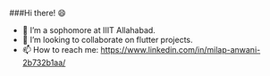 ###Hi there! 😄

- 🌱 I’m a sophomore at IIIT Allahabad.
- 👯 I’m looking to collaborate on flutter projects.
- 📫 How to reach me: https://www.linkedin.com/in/milap-anwani-2b732b1aa/



